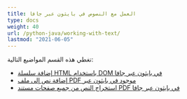 ```yaml
---
title: العمل مع النصوص في بايثون عبر جافا
type: docs
weight: 40
url: /python-java/working-with-text/
lastmod: "2021-06-05"
---
```


تغطي هذه القسم المواضيع التالية:

- [إضافة سلسلة HTML باستخدام DOM في بايثون عبر جافا](/pdf/python-java/add-html-string-using-dom-in-python/)
- [إضافة نص إلى ملف PDF موجود في بايثون عبر](/pdf/python-java/add-text-to-an-existing-pdf-file-in-python/)
- [استخراج النص من جميع صفحات مستند PDF في بايثون عبر جافا](/pdf/python-java/extract-text-from-all-the-pages-of-a-pdf-document-in-python/)